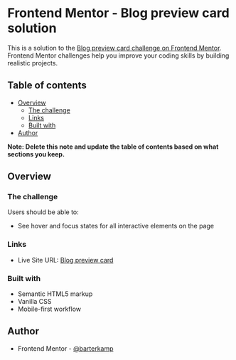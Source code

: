 # Frontend Mentor - Blog preview card solution

This is a solution to the [Blog preview card challenge on Frontend Mentor](https://www.frontendmentor.io/challenges/blog-preview-card-ckPaj01IcS). Frontend Mentor challenges help you improve your coding skills by building realistic projects.

## Table of contents

- [Overview](#overview)
  - [The challenge](#the-challenge)
  - [Links](#links)
  - [Built with](#built-with)
- [Author](#author)

**Note: Delete this note and update the table of contents based on what sections you keep.**

## Overview

### The challenge

Users should be able to:

- See hover and focus states for all interactive elements on the page

### Links

- Live Site URL: [Blog preview card](https://blog-preview-card-plum-six.vercel.app/)

### Built with

- Semantic HTML5 markup
- Vanilla CSS
- Mobile-first workflow

## Author

- Frontend Mentor - [@barterkamp](https://www.frontendmentor.io/profile/barterkamp)
